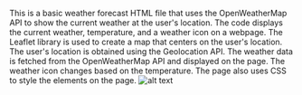 This is a basic weather forecast HTML file that uses the OpenWeatherMap API to show the current weather at the user's location. The code displays the current weather, temperature, and a weather icon on a webpage. The Leaflet library is used to create a map that centers on the user's location. The user's location is obtained using the Geolocation API. The weather data is fetched from the OpenWeatherMap API and displayed on the page. The weather icon changes based on the temperature. The page also uses CSS to style the elements on the page.
![alt text]([https://github.com/tottopath/Cubology/blob/main/3.jpg](https://github.com/tottopath/weather.github.io/blob/main/Weather.jpg))

